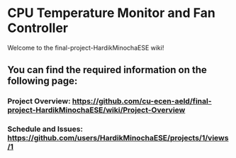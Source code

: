 # CPU Temperature Monitor and Fan Controller

Welcome to the final-project-HardikMinochaESE wiki!

## You can find the required information on the following page:

### Project Overview: https://github.com/cu-ecen-aeld/final-project-HardikMinochaESE/wiki/Project-Overview
### Schedule and Issues: https://github.com/users/HardikMinochaESE/projects/1/views/1
